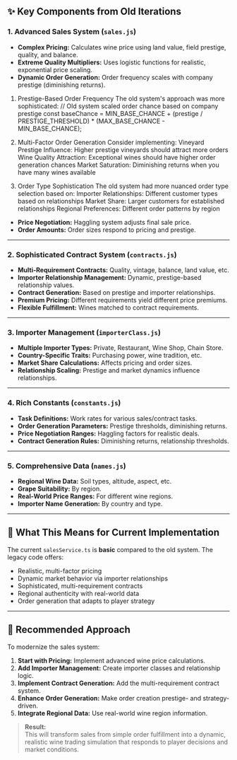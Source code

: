 ## ✨ Key Components from Old Iterations

### 1. **Advanced Sales System** (`sales.js`)
- **Complex Pricing:** Calculates wine price using land value, field prestige, quality, and balance.
- **Extreme Quality Multipliers:** Uses logistic functions for realistic, exponential price scaling.
- **Dynamic Order Generation:** Order frequency scales with company prestige (diminishing returns).

1. Prestige-Based Order Frequency
The old system's approach was more sophisticated:
// Old system scaled order chance based on company prestige
const baseChance = MIN_BASE_CHANCE + (prestige / PRESTIGE_THRESHOLD) * (MAX_BASE_CHANCE - MIN_BASE_CHANCE);

2. Multi-Factor Order Generation
Consider implementing:
Vineyard Prestige Influence: Higher prestige vineyards should attract more orders
Wine Quality Attraction: Exceptional wines should have higher order generation chances
Market Saturation: Diminishing returns when you have many wines available

4. Order Type Sophistication
The old system had more nuanced order type selection based on:
Importer Relationships: Different customer types based on relationships
Market Share: Larger customers for established relationships
Regional Preferences: Different order patterns by region

- **Price Negotiation:** Haggling system adjusts final sale price.
- **Order Amounts:** Order sizes respond to pricing and prestige.

---

### 2. **Sophisticated Contract System** (`contracts.js`)
- **Multi-Requirement Contracts:** Quality, vintage, balance, land value, etc.
- **Importer Relationship Management:** Dynamic, prestige-based relationship values.
- **Contract Generation:** Based on prestige and importer relationships.
- **Premium Pricing:** Different requirements yield different price premiums.
- **Flexible Fulfillment:** Wines matched to contract requirements.

---

### 3. **Importer Management** (`importerClass.js`)
- **Multiple Importer Types:** Private, Restaurant, Wine Shop, Chain Store.
- **Country-Specific Traits:** Purchasing power, wine tradition, etc.
- **Market Share Calculations:** Affects pricing and order sizes.
- **Relationship Scaling:** Prestige and market dynamics influence relationships.

---

### 4. **Rich Constants** (`constants.js`)
- **Task Definitions:** Work rates for various sales/contract tasks.
- **Order Generation Parameters:** Prestige thresholds, diminishing returns.
- **Price Negotiation Ranges:** Haggling factors for realistic deals.
- **Contract Generation Rules:** Diminishing returns, relationship thresholds.

---

### 5. **Comprehensive Data** (`names.js`)
- **Regional Wine Data:** Soil types, altitude, aspect, etc.
- **Grape Suitability:** By region.
- **Real-World Price Ranges:** For different wine regions.
- **Importer Name Generation:** By country and type.

---

## 📝 What This Means for Current Implementation

The current `salesService.ts` is **basic** compared to the old system. The legacy code offers:
- Realistic, multi-factor pricing
- Dynamic market behavior via importer relationships
- Sophisticated, multi-requirement contracts
- Regional authenticity with real-world data
- Order generation that adapts to player strategy

---

## 🚀 Recommended Approach

To modernize the sales system:
1. **Start with Pricing:** Implement advanced wine price calculations.
2. **Add Importer Management:** Create importer classes and relationship logic.
3. **Implement Contract Generation:** Add the multi-requirement contract system.
4. **Enhance Order Generation:** Make order creation prestige- and strategy-driven.
5. **Integrate Regional Data:** Use real-world wine region information.

> **Result:**  
> This will transform sales from simple order fulfillment into a dynamic, realistic wine trading simulation that responds to player decisions and market conditions.